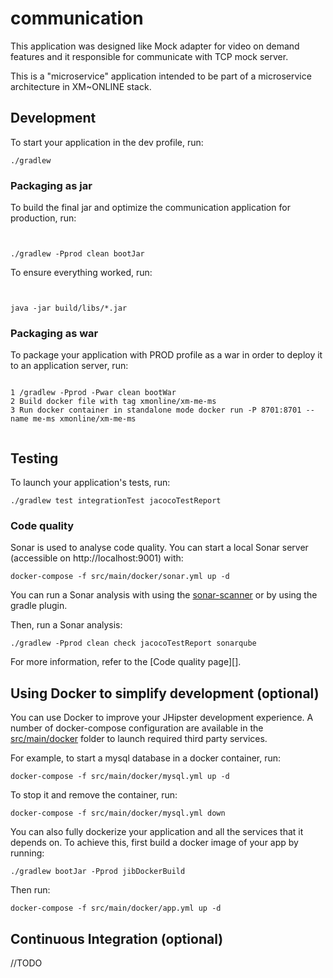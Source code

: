 # communication

This application was designed like Mock adapter for video on demand features and it responsible for communicate with TCP mock server.

This is a "microservice" application intended to be part of a microservice architecture in XM~ONLINE stack.

## Development

To start your application in the dev profile, run:

```
./gradlew
```

### Packaging as jar

To build the final jar and optimize the communication application for production, run:

```


./gradlew -Pprod clean bootJar

```

To ensure everything worked, run:

```


java -jar build/libs/*.jar

```

### Packaging as war

To package your application with PROD profile as a war in order to deploy it to an application server, run:

```

1 /gradlew -Pprod -Pwar clean bootWar
2 Build docker file with tag xmonline/xm-me-ms
3 Run docker container in standalone mode docker run -P 8701:8701 --name me-ms xmonline/xm-me-ms


```

## Testing

To launch your application's tests, run:

```
./gradlew test integrationTest jacocoTestReport
```

### Code quality

Sonar is used to analyse code quality. You can start a local Sonar server (accessible on http://localhost:9001) with:

```
docker-compose -f src/main/docker/sonar.yml up -d
```

You can run a Sonar analysis with using the [sonar-scanner](https://docs.sonarqube.org/display/SCAN/Analyzing+with+SonarQube+Scanner) or by using the gradle plugin.

Then, run a Sonar analysis:

```
./gradlew -Pprod clean check jacocoTestReport sonarqube
```

For more information, refer to the [Code quality page][].

## Using Docker to simplify development (optional)

You can use Docker to improve your JHipster development experience. A number of docker-compose configuration are available in the [src/main/docker](src/main/docker) folder to launch required third party services.

For example, to start a mysql database in a docker container, run:

```
docker-compose -f src/main/docker/mysql.yml up -d
```

To stop it and remove the container, run:

```
docker-compose -f src/main/docker/mysql.yml down
```

You can also fully dockerize your application and all the services that it depends on.
To achieve this, first build a docker image of your app by running:

```
./gradlew bootJar -Pprod jibDockerBuild
```

Then run:

```
docker-compose -f src/main/docker/app.yml up -d
```

## Continuous Integration (optional)

//TODO
